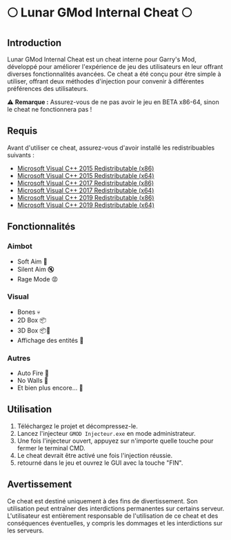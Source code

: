 # 🌕 Lunar GMod Internal Cheat 🌕

## Introduction
Lunar GMod Internal Cheat est un cheat interne pour Garry's Mod, développé pour améliorer l'expérience de jeu des utilisateurs en leur offrant diverses fonctionnalités avancées. Ce cheat a été conçu pour être simple à utiliser, offrant deux méthodes d'injection pour convenir à différentes préférences des utilisateurs.

⚠️ **Remarque :** Assurez-vous de ne pas avoir le jeu en BETA x86-64, sinon le cheat ne fonctionnera pas !

## Requis
Avant d'utiliser ce cheat, assurez-vous d'avoir installé les redistribuables suivants :
- [Microsoft Visual C++ 2015 Redistributable (x86)](https://www.microsoft.com/fr-fr/download/details.aspx?id=53840)
- [Microsoft Visual C++ 2015 Redistributable (x64)](https://www.microsoft.com/fr-fr/download/details.aspx?id=53840)
- [Microsoft Visual C++ 2017 Redistributable (x86)](https://support.microsoft.com/fr-fr/help/2977003/the-latest-supported-visual-c-downloads)
- [Microsoft Visual C++ 2017 Redistributable (x64)](https://support.microsoft.com/fr-fr/help/2977003/the-latest-supported-visual-c-downloads)
- [Microsoft Visual C++ 2019 Redistributable (x86)](https://support.microsoft.com/fr-fr/help/2977003/the-latest-supported-visual-c-downloads)
- [Microsoft Visual C++ 2019 Redistributable (x64)](https://support.microsoft.com/fr-fr/help/2977003/the-latest-supported-visual-c-downloads)

## Fonctionnalités

### Aimbot
- Soft Aim 🎯
- Silent Aim 🔇
- Rage Mode 😡

### Visual
- Bones 💀
- 2D Box 📦
- 3D Box 📦🔳
- Affichage des entités 👥

### Autres
- Auto Fire 🔫
- No Walls 🚫
- Et bien plus encore... 🌟

## Utilisation

1. Téléchargez le projet et décompressez-le.
2. Lancez l'injecteur `GMOD Injecteur.exe` en mode administrateur.
3. Une fois l'injecteur ouvert, appuyez sur n'importe quelle touche pour fermer le terminal CMD.
4. Le cheat devrait être activé une fois l'injection réussie.
5. retourné dans le jeu et ouvrez le GUI avec la touche "FIN".

## Avertissement

Ce cheat est destiné uniquement à des fins de divertissement. Son utilisation peut entraîner des interdictions permanentes sur certains serveur. L'utilisateur est entièrement responsable de l'utilisation de ce cheat et des conséquences éventuelles, y compris les dommages et les interdictions sur les serveurs.
